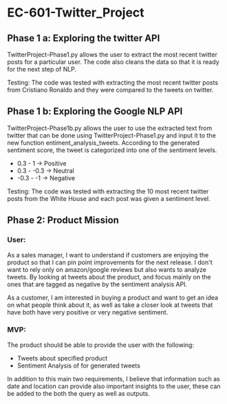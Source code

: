 # EC-601-Twitter_Project

Phase 1 a: Exploring the twitter API
--------

TwitterProject-Phase1.py allows the user to extract the most recent twitter posts for a particular user. 
The code also cleans the data so that it is ready for the next step of NLP. 

Testing: The code was tested with extracting the most recent twitter posts from Cristiano Ronaldo and they were compared to the tweets on twitter.


Phase 1 b: Exploring the Google NLP API 
--------

TwitterProject-Phase1b.py allows the user to use the extracted text from twitter that can be done using TwitterProject-Phase1.py and input it to the new function entiment_analysis_tweets. According to the generated sentiment score, the tweet is categorized into one of the sentiment levels. 
 
 - 0.3 - 1 -> Positive 
 - 0.3 - -0.3 -> Neutral  
 - -0.3 - -1 -> Negative 
 
Testing: The code was tested with extracting the 10 most recent twitter posts from the White House and each post was given a sentiment level. 

Phase 2: Product Mission
--------

### User:
As a sales manager, I want to understand if customers are enjoying the product so that I can pin point improvements for the next release. I don't want to rely only on amazon/google reviews but also wants to analyze tweets. By looking at tweets about the product, and focus mainly on the ones that are tagged as negative by the sentiment analysis API. 

As a customer, I am interested in buying a product and want to get an idea on what people think about it, as well as take a closer look at tweets that have both have very positive or very negative sentiment. 

### MVP: 
The product should be able to provide the user with the following:  
 - Tweets about specified product
 - Sentiment Analysis of for generated tweets 

In addition to this main two requirements, I believe that information such as date and location can provide also important insights to the user, these can be added to the both the query as well as outputs. 
